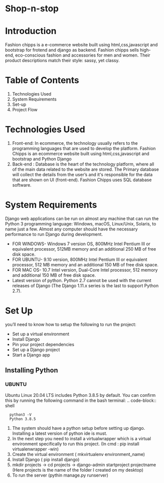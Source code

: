 # Shop-n-stop
# Introduction 

Fashion chipps is a e-commerce website built using html,css,javascript and bootstrap for frotend and django as backend. Fashion chipps sells high-end, eco-conscious fashion and accessories for men and women. Their product descriptions match their style: sassy, yet classy.

# Table of Contents
1) Technologies Used
2) System Requirements
3) Set-up
4) Project Flow 

# Technologies Used 
1) Front-end: In ecommerce, the technology usually refers to the programming languages that are used to develop the platform. Fashion Chipps is an ecommerce website built using html,css,javascript and bootstrap and Python Django
2) Back-end : Database is the heart of the technology platform, where all of the main data related to the website are stored. The Primary database will collect the details from the user’s and it's responsible for the data that are shown on UI (front-end). Fashion Chipps uses SQL database software.

# System Requirements
Django web applications can be run on almost any machine that can run the Python 3 programming language: Windows, macOS, Linux/Unix, Solaris, to name just a few. Almost any computer should have the necessary performance to run Django during development.
- FOR WINDOWS- Windows 7 version OS, 800MHz Intel Pentium III or equivalent processor, 512MB memory and an additional 250 MB of free disk space.
- FOR UBUNTU- 9.10 version, 800MHz Intel Pentium III or equivalent processor, 512 MB memory and an additional 150 MB of free disk space.
- FOR MAC OS- 10.7 Intel version, Dual-Core Intel processor, 512 memory and additional 150 MB of free disk space.
- Latest version of python. Python 2.7 cannot be used with the current releases of Django (The Django 1.11.x series is the last to support Python 2.7).

# Set Up
you’ll need to know how to setup the following to run the project:

- Set up a virtual environment
- Install Django
- Pin your project dependencies
- Set up a Django project
- Start a Django app

## Installing Python 
### UBUNTU
Ubuntu Linux 20.04 LTS includes Python 3.8.5 by default. You can confirm this by running the following command in the bash terminal:
     .. code-block:: shell

      python3 -V
      Python 3.8.5

        

1) The system should have a python setup before setting up django. Installing a latest version of python ide is must.
2) In the next step you need to install a virtualwrapper which is a virtual environment specifically to run this project. 
(In cmd : pip install virtualenwrapper -win)
4) Create the virtual environment ( mkvirtualenv environment_name)
5) Install Django ( pip install django)
6) mkdir projects -> cd projects -> django-admin startproject projectname (Here projects is the name of the folder I created on my desktop)
7) To run  the server (pythin manage.py runserver)
